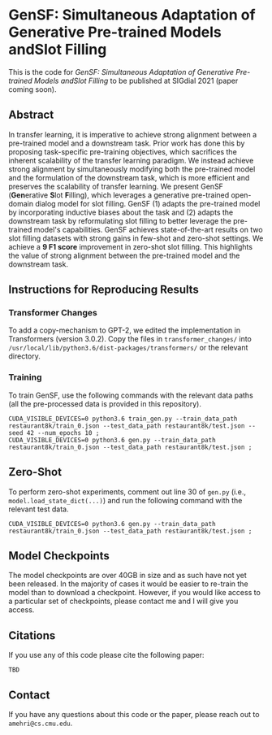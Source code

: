# GenSF: Simultaneous Adaptation of Generative Pre-trained Models andSlot Filling

This is the code for _GenSF: Simultaneous Adaptation of Generative Pre-trained Models andSlot Filling_ to be published at SIGdial 2021 (paper coming soon).

## Abstract

In transfer learning, it is imperative to achieve strong alignment between a pre-trained model and a downstream task. Prior work has done this by proposing task-specific pre-training objectives, which sacrifices the inherent scalability of the transfer learning paradigm. We instead achieve strong alignment by simultaneously modifying both the pre-trained model and the formulation of the downstream task, which is more efficient and preserves the scalability of transfer learning. We present GenSF (**Gen**erative **S**lot **F**illing), which leverages a generative pre-trained open-domain dialog model for slot filling. GenSF (1) adapts the pre-trained model by incorporating inductive biases about the task and (2) adapts the downstream task by reformulating slot filling to better leverage the pre-trained model's capabilities. GenSF achieves state-of-the-art results on two slot filling datasets with strong gains in few-shot and zero-shot settings. We achieve a **9 F1 score** improvement in zero-shot slot filling. This highlights the value of strong alignment between the pre-trained model and the downstream task. 

## Instructions for Reproducing Results

### Transformer Changes

To add a copy-mechanism to GPT-2, we edited the implementation in Transformers (version 3.0.2). Copy the files in `transformer_changes/` into `/usr/local/lib/python3.6/dist-packages/transformers/` or the relevant directory.

### Training

To train GenSF, use the following commands with the relevant data paths (all the pre-processed data is provided in this repository).

```
CUDA_VISIBLE_DEVICES=0 python3.6 train_gen.py --train_data_path restaurant8k/train_0.json --test_data_path restaurant8k/test.json --seed 42 --num_epochs 10 ;
CUDA_VISIBLE_DEVICES=0 python3.6 gen.py --train_data_path restaurant8k/train_0.json --test_data_path restaurant8k/test.json ;
```

## Zero-Shot 

To perform zero-shot experiments, comment out line 30 of `gen.py` (i.e., `model.load_state_dict(...)`) and run the following command with the relevant test data.

```
CUDA_VISIBLE_DEVICES=0 python3.6 gen.py --train_data_path restaurant8k/train_0.json --test_data_path restaurant8k/test.json ;
```

## Model Checkpoints

The model checkpoints are over 40GB in size and as such have not yet been released. In the majority of cases it would be easier to re-train the model than to download a checkpoint. However, if you would like access to a particular set of checkpoints, please contact me and I will give you access.

## Citations

If you use any of this code  please cite the following paper:

```
TBD
```

## Contact

If you have any questions about this code or the paper, please reach out to `amehri@cs.cmu.edu`.
